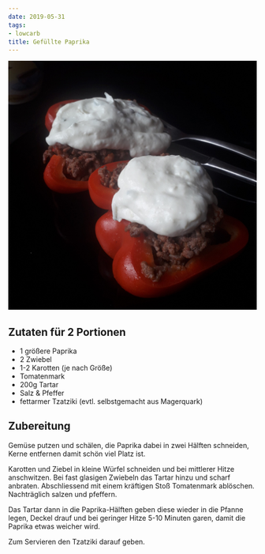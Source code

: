 ```yaml
---
date: 2019-05-31
tags:
- lowcarb
title: Gefüllte Paprika
---
```


![](/img/Gefuellte-Paprika.jpg)

## Zutaten für 2 Portionen
- 1 größere Paprika
- 2 Zwiebel
- 1-2 Karotten (je nach Größe)
- Tomatenmark
- 200g Tartar
- Salz & Pfeffer
- fettarmer Tzatziki (evtl. selbstgemacht aus Magerquark)

## Zubereitung
Gemüse putzen und schälen, die Paprika dabei in zwei Hälften schneiden, Kerne  entfernen damit schön viel Platz ist.

Karotten und Ziebel in kleine Würfel schneiden und bei mittlerer Hitze anschwitzen. Bei fast glasigen Zwiebeln das Tartar hinzu und scharf anbraten. Abschliessend mit einem kräftigen Stoß Tomatenmark ablöschen. Nachträglich salzen und pfeffern.

Das Tartar dann in die Paprika-Hälften geben diese wieder in die Pfanne legen, Deckel drauf und bei geringer Hitze 5-10 Minuten garen, damit die Paprika etwas weicher wird.

Zum Servieren den Tzatziki darauf geben.
